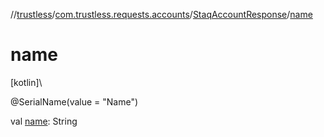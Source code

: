 //[trustless](../../../index.md)/[com.trustless.requests.accounts](../index.md)/[StaqAccountResponse](index.md)/[name](name.md)

# name

[kotlin]\

@SerialName(value = &quot;Name&quot;)

val [name](name.md): String

